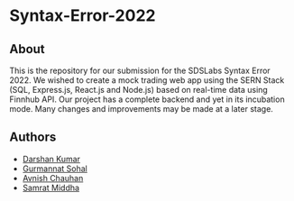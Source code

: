 # Syntax-Error-2022

## About
This is the repository for our submission for the SDSLabs Syntax Error 2022. We wished to create a mock trading web app using the SERN Stack (SQL, Express.js, React.js and Node.js) based on real-time data using Finnhub API. 
Our project has a complete backend and yet in its incubation mode. Many changes and improvements may be made at a later stage. 

## Authors
- [Darshan Kumar](https://github.com/itsdarshankumar)
- [Gurmannat Sohal](https://github.com/itsgurmannatsohal)
- [Avnish Chauhan](https://github.com/LunaticFrisbee)
- [Samrat Middha](https://github.com/samratmiddha)

